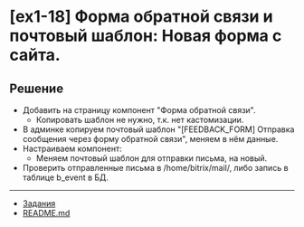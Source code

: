 # [ex1-18] Форма обратной связи и почтовый шаблон: Новая форма с сайта.

## Решение

* Добавить на страницу компонент "Форма обратной связи".
    * Копировать шаблон не нужно, т.к. нет кастомизации.
* В админке копируем почтовый шаблон "[FEEDBACK_FORM] Отправка сообщения через форму обратной связи", меняем в нём данные.
* Настраиваем компонент:
    * Меняем почтовый шаблон для отправки письма, на новый.
* Проверить отправленные письма в /home/bitrix/mail/, либо запись в таблице b_event в БД.

____
* [Задания](tasks.md)
* [README.md](../../README.md)